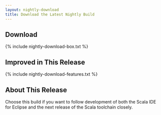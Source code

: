 ```yaml
---
layout: nightly-download
title: Download the Latest Nightly Build
---
```

## Download
{% include nightly-download-box.txt %}

## Improved in This Release
{% include nightly-download-features.txt %}

## About This Release
Choose this build if you want to follow development of both the Scala IDE for Eclipse and the next release of the Scala toolchain closely.